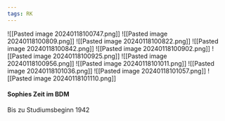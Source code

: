```yaml
---
tags: RK
---
```

![[Pasted image 20240118100747.png]]
![[Pasted image 20240118100809.png]]
![[Pasted image 20240118100822.png]]
![[Pasted image 20240118100842.png]]
![[Pasted image 20240118100902.png]]
![[Pasted image 20240118100925.png]]
![[Pasted image 20240118100956.png]]
![[Pasted image 20240118101011.png]]
![[Pasted image 20240118101036.png]]
![[Pasted image 20240118101057.png]]
![[Pasted image 20240118101110.png]]

#### Sophies Zeit im BDM
Bis zu Studiumsbeginn 1942